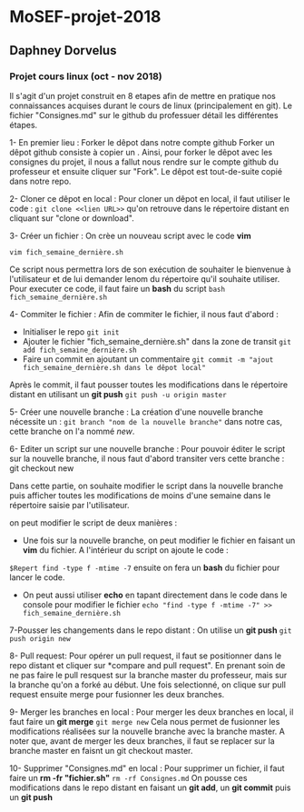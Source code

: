 # MoSEF-projet-2018
## Daphney Dorvelus
### Projet cours linux (oct - nov 2018)

Il s'agit d'un projet construit en 8 etapes afin de mettre en pratique nos connaissances acquises durant le cours de linux (principalement en git). 
Le fichier "Consignes.md" sur le github du professuer détail les différentes étapes. 

1- En premier lieu : Forker le dêpot dans notre compte github
Forker un dêpot github consiste à copier un . Ainsi, pour forker le dêpot avec les consignes du projet, il nous a fallut nous rendre sur le compte github du professeur et ensuite cliquer sur "Fork". Le dêpot est tout-de-suite copié dans notre repo. 
 
2- Cloner ce dêpot en local : 
Pour cloner un dêpot en local, il faut utiliser le code :  `git clone <<lien URL>>`
qu'on retrouve dans le répertoire distant en cliquant sur "clone or download".

3- Créer un fichier :
On crèe un nouveau script avec le code **vim**  

`vim fich_semaine_dernière.sh`

Ce script nous permettra lors de son exécution de souhaiter le bienvenue à l'utilisateur et de lui demander lenom du répertoire qu'il souhaite utiliser. Pour executer ce code, il faut faire un **bash** du script
  `bash fich_semaine_dernière.sh`

4- Commiter le fichier : 
Afin de commiter le fichier, il nous faut d'abord : 
* Initialiser le repo 
`git init`
* Ajouter le fichier "fich_semaine_dernière.sh" dans la zone de transit 
`git add fich_semaine_dernière.sh` 
* Faire un commit en ajoutant un commentaire 
  `git commit -m "ajout fich_semaine_dernière.sh dans le dêpot local" `
    
Après le commit, il faut pousser toutes les modifications dans le répertoire distant en utilisant un **git push**
  `git push -u origin master`

5- Créer une nouvelle branche : 
La création d'une nouvelle branche nécessite un  :
  `git branch "nom de la nouvelle branche"` 
dans notre cas, cette branche on l'a nommé *new*. 

6- Editer un script sur une nouvelle branche :
Pour pouvoir éditer le script sur la nouvelle branche, il nous faut d'abord transiter vers cette branche :
  git checkout new

Dans cette partie, on souhaite modifier le script dans la nouvelle branche puis afficher toutes les modifications de moins d'une semaine dans le répertoire saisie par l'utilisateur. 

 on peut modifier le script de deux manières : 
* Une fois sur la nouvelle branche, on peut modifier le fichier en faisant un **vim** du fichier. A l'intérieur du script on ajoute le code :

 `$Repert find -type f -mtime -7`
 ensuite on fera un **bash** du fichier pour lancer le code. 
 
* On peut aussi utiliser **echo** en tapant directement dans le code dans le console pour modifier le fichier
  `echo "find -type f -mtime -7" >> fich_semaine_dernière.sh`

7-Pousser les changements dans le repo distant :
On utilise un **git push**
  `git push origin new`

8- Pull request:
Pour opérer un pull request, il faut se positionner dans le repo distant et cliquer sur *compare and pull request". En prenant soin de ne pas faire le pull resquest sur la branche master du professeur, mais sur la branche qu'on a forké au début. Une fois selectionné, on clique sur pull request ensuite merge pour fusionner les deux branches. 

9- Merger les branches en local :
Pour merger les deux branches en local, il faut faire un **git merge**
  `git merge new` 
Cela nous permet de fusionner les modifications réalisées sur la nouvelle branche avec la branche master. 
A noter que, avant de merger les deux branches, il faut se replacer sur la branche master en faisnt un git checkout master. 

10- Supprimer "Consignes.md" en local : 
Pour supprimer un fichier, il faut faire un **rm -fr "fichier.sh"**
  `rm -rf Consignes.md`
On pousse ces modifications dans le repo distant en faisant un **git add**, un **git commit** puis un **git push**
